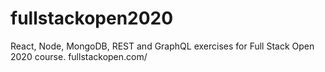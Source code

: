 # fullstackopen2020
 React, Node, MongoDB, REST and GraphQL exercises for Full Stack Open 2020 course. fullstackopen.com/ 
